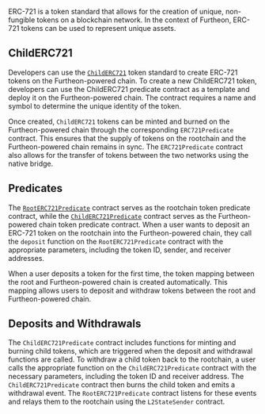 
ERC-721 is a token standard that allows for the creation of unique, non-fungible tokens on a blockchain network. In the context of Furtheon, ERC-721 tokens can be used to represent unique assets.

## ChildERC721

Developers can use the [`ChildERC721`](../../../../interfaces/erc721/childerc721.md) token standard to create ERC-721 tokens on the Furtheon-powered chain. To create a new ChildERC721 token, developers can use the ChildERC721 predicate contract as a template and deploy it on the Furtheon-powered chain. The contract requires a name and symbol to determine the unique identity of the token.

Once created, `ChildERC721` tokens can be minted and burned on the Furtheon-powered chain through the corresponding `ERC721Predicate` contract. This ensures that the supply of tokens on the rootchain and the Furtheon-powered chain remains in sync. The `ERC721Predicate` contract also allows for the transfer of tokens between the two networks using the native bridge.

## Predicates

The [`RootERC721Predicate`](../../../../interfaces/erc721/rooterc721-predicate.md)  contract serves as the rootchain token predicate contract, while the [`ChildERC721Predicate`](../../../../interfaces/erc721/childerc721-predicate.md) contract serves as the Furtheon-powered chain token predicate contract. When a user wants to deposit an ERC-721 token on the rootchain into the Furtheon-powered chain, they call the `deposit` function on the `RootERC721Predicate` contract with the appropriate parameters, including the token ID, sender, and receiver addresses.

When a user deposits a token for the first time, the token mapping between the root and Furtheon-powered chain is created automatically. This mapping allows users to deposit and withdraw tokens between the root and Furtheon-powered chain.

## Deposits and Withdrawals

The `ChildERC721Predicate` contract includes functions for minting and burning child tokens, which are triggered when the deposit and withdrawal functions are called. To withdraw a child token back to the rootchain, a user calls the appropriate function on the `ChildERC721Predicate` contract with the necessary parameters, including the token ID and receiver address. The `ChildERC721Predicate` contract then burns the child token and emits a withdrawal event. The `RootERC721Predicate` contract listens for these events and relays them to the rootchain using the `L2StateSender` contract.
